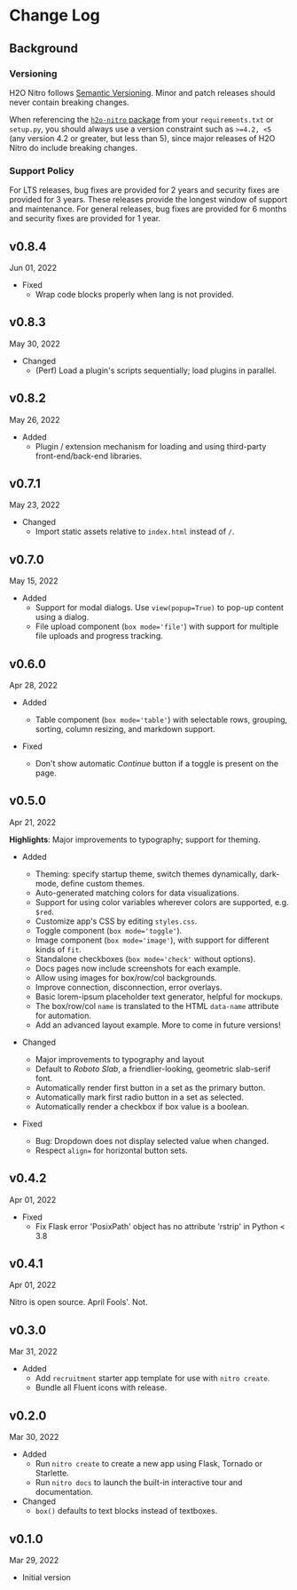 # Change Log

## Background

### Versioning

H2O Nitro follows [Semantic Versioning](https://semver.org/). Minor and patch releases should never contain breaking
changes.

When referencing the [`h2o-nitro` package](https://pypi.org/project/h2o-nitro/) from your `requirements.txt`
or `setup.py`, you should always use a version constraint such as `>=4.2, <5` (any version 4.2 or greater, but less than
5), since major releases of H2O Nitro do include breaking changes.

### Support Policy

For LTS releases, bug fixes are provided for 2 years and security fixes are provided for 3 years. These releases provide
the longest window of support and maintenance. For general releases, bug fixes are provided for 6 months and security
fixes are provided for 1 year.

## v0.8.4

Jun 01, 2022

- Fixed
    - Wrap code blocks properly when lang is not provided.

## v0.8.3

May 30, 2022

- Changed
    - (Perf) Load a plugin's scripts sequentially; load plugins in parallel.

## v0.8.2

May 26, 2022

- Added
    - Plugin / extension mechanism for loading and using third-party front-end/back-end libraries.

## v0.7.1

May 23, 2022

- Changed
    - Import static assets relative to `index.html` instead of `/`.

## v0.7.0

May 15, 2022

- Added
    - Support for modal dialogs. Use `view(popup=True)` to pop-up content using a dialog.
    - File upload component (`box mode='file'`) with support for multiple file uploads and progress tracking.

## v0.6.0

Apr 28, 2022

- Added
    - Table component (`box mode='table'`) with selectable rows, grouping, sorting, column resizing, and markdown
      support.

- Fixed
    - Don't show automatic *Continue* button if a toggle is present on the page.

## v0.5.0

Apr 21, 2022

**Highlights**: Major improvements to typography; support for theming.

- Added
    - Theming: specify startup theme, switch themes dynamically, dark-mode, define custom themes.
    - Auto-generated matching colors for data visualizations.
    - Support for using color variables wherever colors are supported, e.g. `$red`.
    - Customize app's CSS by editing `styles.css`.
    - Toggle component (`box mode='toggle'`).
    - Image component (`box mode='image'`), with support for different kinds of `fit`.
    - Standalone checkboxes (`box mode='check'` without options).
    - Docs pages now include screenshots for each example.
    - Allow using images for box/row/col backgrounds.
    - Improve connection, disconnection, error overlays.
    - Basic lorem-ipsum placeholder text generator, helpful for mockups.
    - The box/row/col `name` is translated to the HTML `data-name` attribute for automation.
    - Add an advanced layout example. More to come in future versions!

- Changed
    - Major improvements to typography and layout
    - Default to *Roboto Slab*, a friendlier-looking, geometric slab-serif font.
    - Automatically render first button in a set as the primary button.
    - Automatically mark first radio button in a set as selected.
    - Automatically render a checkbox if box value is a boolean.

- Fixed
    - Bug: Dropdown does not display selected value when changed.
    - Respect `align=` for horizontal button sets.

## v0.4.2

Apr 01, 2022

- Fixed
    - Fix Flask error 'PosixPath' object has no attribute 'rstrip' in Python < 3.8

## v0.4.1

Apr 01, 2022

Nitro is open source. April Fools'. Not.

## v0.3.0

Mar 31, 2022

- Added
    - Add `recruitment` starter app template for use with `nitro create`.
    - Bundle all Fluent icons with release.

## v0.2.0

Mar 30, 2022

- Added
    - Run `nitro create` to create a new app using Flask, Tornado or Starlette.
    - Run `nitro docs` to launch the built-in interactive tour and documentation.
- Changed
    - `box()` defaults to text blocks instead of textboxes.

## v0.1.0

Mar 29, 2022

- Initial version
